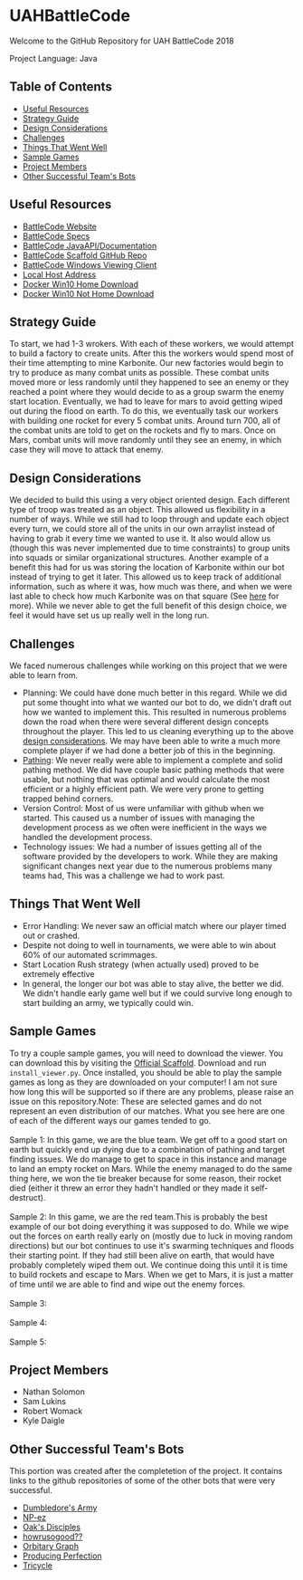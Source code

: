 # UAHBattleCode
Welcome to the GitHub Repository for UAH BattleCode 2018

Project Language: Java

## Table of Contents
 - [Useful Resources](#resources)
 - [Strategy Guide](#strategy)
 - [Design Considerations](#design)
 - [Challenges](#challenges)
 - [Things That Went Well](#good)
 - [Sample Games](#samples)
 - [Project Members](#members)
 - [Other Successful Team's Bots](#otherbots)


## <a name="resources"/>Useful Resources
 - [BattleCode Website](https://battlecode.org/)
 - [BattleCode Specs](https://s3.amazonaws.com/battlecode-2018/specs/battlecode-specs-2018.html)
 - [BattleCode JavaAPI/Documentation](https://s3.amazonaws.com/battlecode-2018/api/java/index.html)
 - [BattleCode Scaffold GitHub Repo](https://github.com/battlecode/bc18-scaffold)
 - [BattleCode Windows Viewing Client](https://s3.amazonaws.com/battlecode-2018/viewer/WindowsRelease.zip)
 - [Local Host Address](http://192.168.99.100:6147/run.html)
 - [Docker Win10 Home Download](https://docs.docker.com/toolbox/toolbox_install_windows/)
 - [Docker Win10 Not Home Download](https://www.docker.com/docker-windows)


## <a name="strategy"/>Strategy Guide
To start, we had 1-3 wrokers. With each of these workers, we would attempt to build a factory to create units. After this the workers would spend most of their time attempting to mine Karbonite. Our new factories would begin to try to produce as many combat units as possible. These combat units moved more or less randomly until they happened to see an enemy or they reached a point where they would decide to as a group swarm the enemy start location. Eventually, we had to leave for mars to avoid getting wiped out during the flood on earth. To do this, we eventually task our workers with building one rocket for every 5 combat units. Around turn 700, all of the combat units are told to get on the rockets and fly to mars. Once on Mars, combat units will move randomly until they see an enemy, in which case they will move to attack that enemy.

## <a name="design"/>Design Considerations
We decided to build this using a very object oriented design. Each different type of troop was treated as an object. This allowed us flexibility in a number of ways. While we still had to loop through and update each object every turn, we could store all of the units in our own arraylist instead of having to grab it every time we wanted to use it. It also would allow us (though this was never implemented due to time constraints) to group units into squads or similar organizational structures. Another example of a benefit this had for us was storing the location of Karbonite within our bot instead of trying to get it later. This allowed us to keep track of additional information, such as where it was, how much was there, and when we were last able to check how much Karbonite was on that square (See [here](https://github.com/UAH-CS-Club/UAHBattleCode2018/blob/master/UAHBotV2.0.0/KarboniteLocation.java) for more). While we never able to get the full benefit of this design choice, we feel it would have set us up really well in the long run.

## <a name="challenges"/>Challenges
We faced numerous challenges while working on this project that we were able to learn from.
 - Planning: We could have done much better in this regard. While we did put some thought into what we wanted our bot to do, we didn't draft out how we wanted to implement this. This resulted in numerous problems down the road when there were several different design concepts throughout the player. This led to us cleaning everything up to the above [design considerations](#design). We may have been able to write a much more complete player if we had done a better job of this in the beginning.
 - [Pathing](https://github.com/UAH-CS-Club/UAHBattleCode2018/blob/master/UAHBotV2.0.0/Path.java): We never really were able to implement a complete and solid pathing method. We did have couple basic pathing methods that were usable, but nothing that was optimal and would calculate the most efficient or a highly efficient path. We were very prone to getting trapped behind corners.
 - Version Control: Most of us were unfamiliar with github when we started. This caused us a number of issues with managing the development process as we often were inefficient in the ways we handled the development process.
 - Technology issues: We had a number of issues getting all of the software provided by the developers to work. While they are making significant changes next year due to the numerous problems many teams had, This was a challenge we had to work past.
 
## <a name="good"/>Things That Went Well
  - Error Handling: We never saw an official match where our player timed out or crashed.
  - Despite not doing to well in tournaments, we were able to win about 60% of our automated scrimmages.
  - Start Location Rush strategy (when actually used) proved to be extremely effective
  - In general, the longer our bot was able to stay alive, the better we did. We didn't handle early game well but if we could survive long enough to start building an army, we typically could win.

## <a name="samples"/>Sample Games
To try a couple sample games, you will need to download the viewer. You can download this by visiting the [Official Scaffold](https://github.com/battlecode/bc18-scaffold). Download and run `install_viewer.py`. Once installed, you should be able to play the sample games as long as they are downloaded on your computer! I am not sure how long this will be supported so if there are any problems, please raise an issue on this repository.Note: These are selected games and do not represent an even distribution of our matches. What you see here are one of each of the different ways our games tended to go.<br>
<br>
Sample 1: In this game, we are the blue team. We get off to a good start on earth but quickly end up dying due to a combination of pathing and target finding issues. We do manage to get to space in this instance and manage to land an empty rocket on Mars. While the enemy managed to do the same thing here, we won the tie breaker because for some reason, their rocket died (either it threw an error they hadn't handled or they made it self-destruct).<br>
<br>
Sample 2: In this game, we are the red team.This is probably the best example of our bot doing everything it was supposed to do. While we wipe out the forces on earth really early on (mostly due to luck in moving random directions) but our bot continues to use it's swarming techniques and floods their starting point. If they had still been alive on earth, that would have probably completely wiped them out. We continue doing this until it is time to build rockets and escape to Mars. When we get to Mars, it is just a matter of time until we are able to find and wipe out the enemy forces.<br>
<br>
Sample 3: <br>
<br>
Sample 4: <br>
<br>
Sample 5: <br>

## <a name="members"/>Project Members
 - Nathan Solomon
 - Sam Lukins
 - Robert Womack
 - Kyle Daigle
 
## <a name="otherbots"/>Other Successful Team's Bots
This portion was created after the completetion of the project. It contains links to the github repositories of some of the other bots that were very successful.
 - [Dumbledore's Army](https://github.com/hansonyu123/Battlecode-2018)
 - [NP-ez](https://github.com/ChiCubed/bc18-bot)
 - [Oak's Disciples](https://github.com/Diana0604/battlecode18/tree/development)
 - [howrusogood??](https://github.com/WhaleVomit/Programming-Competitions/tree/master/Battlecode2018)
 - [Orbitary Graph](https://github.com/HalfVoxel/battlecode2018)
 - [Producing Perfection](https://github.com/VoidMercy/battlecode-2018)
 - [Tricycle](https://github.com/kmbrgandhi/tricycle_bot)
